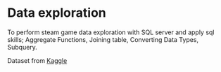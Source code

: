 # Data exploration
To perform steam game data exploration with SQL server and apply sql skills; Aggregate Functions, Joining table, Converting Data Types, Subquery.

Dataset from [Kaggle](https://www.kaggle.com/datasets/nikdavis/steam-store-games)
